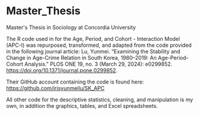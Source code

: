 # Master_Thesis
Master's Thesis in Sociology at Concordia University 

The R code used in for the Age, Period, and Cohort - Interaction Model (APC-I) was repurposed, transformed, and adapted from the code provided in the following journal article: 
Lu, Yunmei. “Examining the Stability and Change in Age-Crime Relation in South Korea, 1980–2019: An Age-Period-Cohort Analysis.” PLOS ONE 19, no. 3 (March 29, 2024): e0299852. https://doi.org/10.1371/journal.pone.0299852.

Their GitHub account containing the code is found here: https://github.com/irisyunmeilu/SK_APC

All other code for the descriptive statistics, cleaning, and manipulation is my own, in addition the graphics, tables, and Excel spreadsheets.

